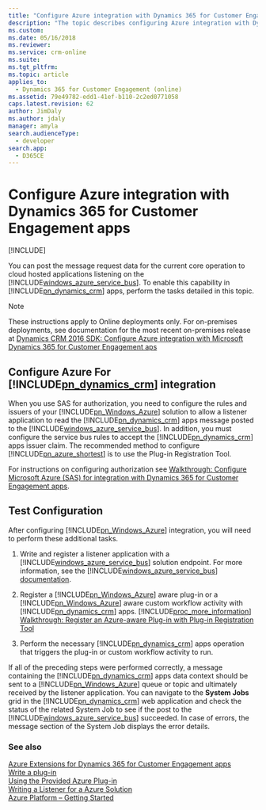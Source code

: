 ```yaml
---
title: "Configure Azure integration with Dynamics 365 for Customer Engagement apps (Developer Guide for Dynamics 365 for Customer Engagement apps) | MicrosoftDocs"
description: "The topic describes configuring Azure integration with Dynamics 365 for Customer Engagement apps."
ms.custom: 
ms.date: 05/16/2018
ms.reviewer: 
ms.service: crm-online
ms.suite: 
ms.tgt_pltfrm: 
ms.topic: article
applies_to: 
  - Dynamics 365 for Customer Engagement (online)
ms.assetid: 79e49782-edd1-41ef-b110-2c2ed0771058
caps.latest.revision: 62
author: JimDaly
ms.author: jdaly
manager: amyla
search.audienceType: 
  - developer
search.app: 
  - D365CE
---
```

# Configure Azure integration with Dynamics 365 for Customer Engagement apps

[!INCLUDE[](../includes/cc_applies_to_update_9_0_0.md)]

You can post the message request data for the current core operation to cloud hosted applications listening on the [!INCLUDE[windows_azure_service_bus](../includes/windows-azure-service-bus.md)]. To enable this capability in [!INCLUDE[pn_dynamics_crm](../includes/pn-dynamics-crm.md)] apps, perform the tasks detailed in this topic.  

> [!NOTE]
> These instructions apply to Online deployments only. For on-premises deployments, see documentation for the most recent on-premises release at [Dynamics CRM 2016 SDK: Configure Azure integration with Microsoft Dynamics 365 for Customer Engagement aps](https://msdn.microsoft.com/library/gg309340.aspx)
  

<a name="bkmk_configureappfabric"></a>
   
## Configure Azure For [!INCLUDE[pn_dynamics_crm](../includes/pn-dynamics-crm.md)] integration

When you use SAS for authorization, you need to configure the rules and issuers of your [!INCLUDE[pn_Windows_Azure](../includes/pn-windows-azure.md)] solution to allow a listener application to read the [!INCLUDE[pn_dynamics_crm](../includes/pn-dynamics-crm.md)] apps message posted to the [!INCLUDE[windows_azure_service_bus](../includes/windows-azure-service-bus.md)]. In addition, you must configure the service bus rules to accept the [!INCLUDE[pn_dynamics_crm](../includes/pn-dynamics-crm.md)] apps issuer claim. The recommended method to configure [!INCLUDE[pn_azure_shortest](../includes/pn-azure-shortest.md)] is to use the Plug-in Registration Tool.  
  
For instructions on configuring authorization see [Walkthrough: Configure Microsoft Azure (SAS) for integration with Dynamics 365 for Customer Engagement apps](walkthrough-configure-azure-sas-integration.md).  

## Test Configuration

After configuring [!INCLUDE[pn_Windows_Azure](../includes/pn-windows-azure.md)] integration, you will need to perform these additional tasks.  
  
1. Write and register a listener application with a [!INCLUDE[windows_azure_service_bus](../includes/windows-azure-service-bus.md)] solution endpoint. For more information, see the [!INCLUDE[windows_azure_service_bus](../includes/windows-azure-service-bus.md)] [documentation](https://azure.microsoft.com/en-us/documentation/articles/service-bus-fundamentals-hybrid-solutions/).  
  
2. Register a [!INCLUDE[pn_Windows_Azure](../includes/pn-windows-azure.md)] aware plug-in or a [!INCLUDE[pn_Windows_Azure](../includes/pn-windows-azure.md)] aware custom workflow activity with [!INCLUDE[pn_dynamics_crm](../includes/pn-dynamics-crm.md)] apps. [!INCLUDE[proc_more_information](../includes/proc-more-information.md)] [Walkthrough: Register an Azure-aware Plug-in with Plug-in Registration Tool](walkthrough-register-azure-aware-plug-in-using-plug-in-registration-tool.md)  
  
3. Perform the necessary [!INCLUDE[pn_dynamics_crm](../includes/pn-dynamics-crm.md)] apps operation that triggers the plug-in or custom workflow activity to run.  
  
If all of the preceding steps were performed correctly, a message containing the [!INCLUDE[pn_dynamics_crm](../includes/pn-dynamics-crm.md)] apps data context should be sent to a [!INCLUDE[pn_Windows_Azure](../includes/pn-windows-azure.md)] queue or topic and ultimately received by the listener application. You can navigate to the **System Jobs** grid in the [!INCLUDE[pn_dynamics_crm](../includes/pn-dynamics-crm.md)] web application and check the status of the related System Job to see if the post to the [!INCLUDE[windows_azure_service_bus](../includes/windows-azure-service-bus.md)] succeeded. In case of errors, the message section of the System Job displays the error details.  
 
  
<!-- 
The following information is for on-premises only.
TODO: Review and add back relevant content when a v9 on-premise release ships

<a name="bkmk_obtain"></a>

## Get a public certificate

[!INCLUDE[pn_CRM_Online](../includes/pn-crm-online.md)] users can download a public certificate from the web application by going to **Settings** > **Customizations** > **Developer Resources**. On that page, click the **Download Certificate** link below **Microsoft Azure Issuer Certificate** to download and save the public certificate. In addition, write down the issuer name because you’ll need it later.  
  
For [!INCLUDE[pn_crm_shortest](../includes/pn-crm-shortest.md)] on-premises and IFD installations, you can purchase a private certificate from an issuing authority. Import the certificate file into the Personal\Certificates store on your computer using the certificate [!INCLUDE[pn_Microsoft_Management_Console](../includes/pn-microsoft-management-console.md)] snap-in. Next, export a public key file of your certificate in Base64 format. This public certificate will be used in the next task. For more information, see the MMC Help.  
  
[!INCLUDE[cc_sdk_onpremises_note](../includes/cc-sdk-onpremises-note.md)]

<a name="bkmk_configurecrm"></a>

## Configure [!INCLUDE[pn_dynamics_crm](../includes/pn-dynamics-crm.md)] apps for Azure integration
  
For [!INCLUDE[pn_crm_shortest](../includes/pn-crm-shortest.md)] on-premises and IFD deployments, configuring the server for [!INCLUDE[pn_Windows_Azure](../includes/pn-windows-azure.md)] integration involves storing the public certificate in the [!INCLUDE[pn_dynamics_crm](../includes/pn-dynamics-crm.md)] apps configuration database and setting the proper security access to the certificate so [!INCLUDE[pn_dynamics_crm](../includes/pn-dynamics-crm.md)] apps can read it. [!INCLUDE[pn_CRM_Online](../includes/pn-crm-online.md)] comes pre-configured to work with [!INCLUDE[pn_Windows_Azure](../includes/pn-windows-azure.md)].
  
> [!IMPORTANT]
>  For the [!INCLUDE[pn_crm_shortest](../includes/pn-crm-shortest.md)] and [!INCLUDE[windows_azure_service_bus](../includes/windows-azure-service-bus.md)] integration feature to work, the [!INCLUDE[pn_dynamics_crm](../includes/pn-dynamics-crm.md)] apps asynchronous service must have access to the Internet through the server’s firewall. The server where the Asynchronous Service role is installed must be exposed to the Internet, and the account that the service runs under must have Internet access. Only outbound connections on ports 80 and 443 are required. Inbound connection access is not required. Use the Windows Firewall control panel to enable outbound connections for the `CrmAsyncService.exe` application located on the server in the `%PROGRAMFILES%\Microsoft Dynamics CRM\Server\bin` folder.   -->
  

  
### See also

[Azure Extensions for Dynamics 365 for Customer Engagement apps](azure-extensions.md)<br />
[Write a plug-in](/powerapps/developer/common-data-service/write-plug-in.md)<br />
[Using the Provided Azure Plug-in](work-data-azure-solution.md)<br />
[Writing a Listener for a Azure Solution](write-listener-application-azure-solution.md)<br />
[Azure Platform – Getting Started](http://www.microsoft.com/windowsazure/learn/get-started/)
